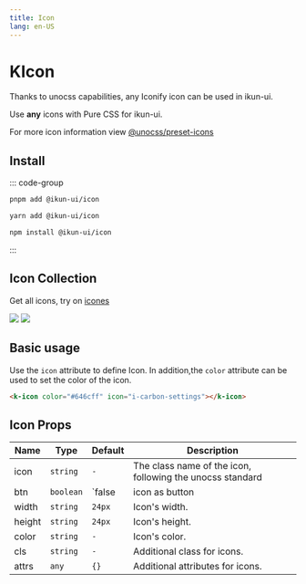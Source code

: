 ```yaml
---
title: Icon
lang: en-US
---
```


# KIcon

Thanks to unocss capabilities, any Iconify icon can be used in ikun-ui.

Use **any** icons with Pure CSS for ikun-ui.

For more icon information view [@unocss/preset-icons](https://github.com/unocss/unocss/tree/main/packages/preset-icons)

## Install

::: code-group
  ```bash [pnpm]
  pnpm add @ikun-ui/icon
  ```
  ```bash [yarn]
  yarn add @ikun-ui/icon
  ```
  ```bash [npm]
  npm install @ikun-ui/icon
  ```
:::

## Icon Collection

Get all icons, try on [icones](https://icones.js.org/)

![](https://raw.githubusercontent.com/antfu/icones/main/screenshots/2.png)
![](https://raw.githubusercontent.com/antfu/icones/main/screenshots/6.png)

## Basic usage

Use the `icon` attribute to define Icon. In addition,the `color` attribute can be used to set the color of the icon.

```html
<k-icon color="#646cff" icon="i-carbon-settings"></k-icon>
```

<demo src="../example/icon/basic.vue"></demo>

## Icon Props

| Name   | Type      | Default | Description                                                |
|--------|-----------|---------|------------------------------------------------------------|
| icon   | `string`  | `-`     | The class name of the icon, following the unocss standard  |
| btn    | `boolean` | `false  | icon as button                                             |
| width  | `string`  | `24px`  | Icon's width.                                              |
| height | `string`  | `24px`  | Icon's height.                                             |
| color  | `string`  | `-`     | Icon's color.                                              |
| cls    | `string`  | `-`     | Additional class for icons.                                |
| attrs  | `any`     | `{}`    | Additional attributes for icons.                           |

